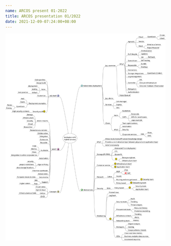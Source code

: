 ```yaml
---
name: ARCOS present 01-2022
title: ARCOS presentation 01/2022
date: 2021-12-09-07:24:00+08:00
---
```


![mind map showing overview](/arcos/ARCOS_TWG_presentation_202201.svg)
